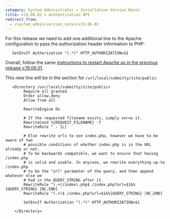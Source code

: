 ```yaml
---
category: System Administrator > Installation Version Notes
title: v19.06.02 > Authentication API
redirect_from:
  - /system_admin/version_notes/v19.06.02
---
```


For this release we need to add one additional line to the Apache
configuration to pass the authorization header information to PHP:

```
   SetEnvIf Authorization "(.*)" HTTP_AUTHORIZATION=$1 
```

Overall, follow the same
[instructions to restart Apache as in the previous release v.19.06.01](v.19.06.01).


This new line will be in the section for `/url/local/submitty/site/public`:

```
   <Directory /usr/local/submitty/site/public>
        Require all granted
        Order allow,deny
        Allow from all

        RewriteEngine On

        # If the requested filename exists, simply serve it.                                             
        RewriteCond %{REQUEST_FILENAME} -f
        RewriteRule ^ - [L]

        # Else rewrite urls to use index.php, however we have to be aware of two                         
        # possible conditions of whether index.php is in the URL already or not.                         
        # To be backwards compatible, we want to ensure that having /index.php                           
        # is valid and usable. In anycase, we rewrite everything up-to /index.php                        
        # to be the "url" parameter of the query, and then append whatever else we                       
        # had in the QUERY_STRING after it.                                                              
        RewriteRule ^(.+)/index\.php$ /index.php?url=$1&%{QUERY_STRING} [NC,END]
        RewriteRule ^(.+)$ /index.php?url=$1&%{QUERY_STRING} [NC,END]

        SetEnvIf Authorization "(.*)" HTTP_AUTHORIZATION=$1 

    </Directory>
```



